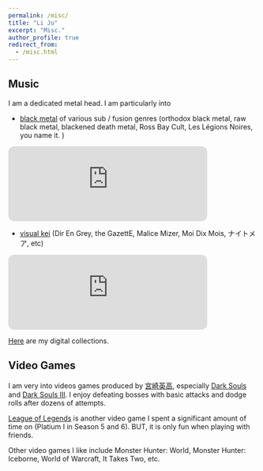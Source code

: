 ```yaml
---
permalink: /misc/
title: "Li Ju"
excerpt: "Misc."
author_profile: true
redirect_from:
  - /misc.html
---
```

## Music
I am a dedicated metal head. I am particularly into
- [black metal](https://en.wikipedia.org/wiki/Black_metal) of various sub / fusion genres (orthodox black metal, raw black metal, blackened death metal, Ross Bay Cult, Les Légions Noires, you name it. )
<iframe style="border-radius:12px" src="https://open.spotify.com/embed/album/0kwa3OW7o3tk5XMxbes7W2?utm_source=generator&theme=0" width="80%" height="152" frameBorder="0" allowfullscreen="" allow="autoplay; clipboard-write; encrypted-media; fullscreen; picture-in-picture" loading="lazy"></iframe>

- [visual kei](https://en.wikipedia.org/wiki/Visual_kei) (Dir En Grey, the GazettE, Malice Mizer, Moi Dix Mois, ナイトメア, etc)
<iframe style="border-radius:12px" src="https://open.spotify.com/embed/album/5pA9JKfA1Bcg6Brhq8nt7i?utm_source=generator&theme=0" width="80%" height="152" frameBorder="0" allowfullscreen="" allow="autoplay; clipboard-write; encrypted-media; fullscreen; picture-in-picture" loading="lazy"></iframe>

[Here](https://bandcamp.com/sariel_filth) are my digital collections.

## Video Games
I am very into videos games produced by [宮崎英高](https://ja.wikipedia.org/wiki/%E5%AE%AE%E5%B4%8E%E8%8B%B1%E9%AB%98), especially [Dark Souls](https://en.wikipedia.org/wiki/Dark_Souls_(video_game)) and [Dark Souls III](https://en.wikipedia.org/wiki/Dark_Souls_III). I enjoy defeating bosses with basic attacks and dodge rolls after dozens of attempts. 

[League of Legends](https://www.leagueoflegends.com/en-us/) is another video game I spent a significant amount of time on (Platium I in Season 5 and 6). BUT, it is only fun when playing with friends.

Other video games I like include Monster Hunter: World, Monster Hunter: Iceborne, World of Warcraft, It Takes Two, etc. 

